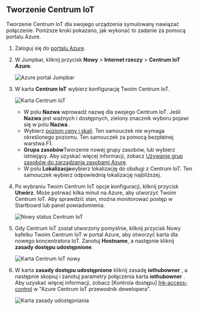 ## <a name="create-an-iot-hub"></a>Tworzenie Centrum IoT

Tworzenie Centrum IoT dla swojego urządzenia symulowany nawiązać połączenie. Poniższe kroki pokazano, jak wykonać to zadanie za pomocą portalu Azure.

1. Zaloguj się do [portalu Azure][lnk-portal].

2. W Jumpbar, kliknij przycisk **Nowy** > **Internet rzeczy** > **Centrum IoT Azure**.

    ![Azure portal Jumpbar][1]

3. W karta **Centrum IoT** wybierz konfigurację Twoim Centrum IoT.

    ![Karta Centrum IoT][2]

    * W polu **Nazwa** wprowadź nazwę dla swojego Centrum IoT. Jeśli **Nazwa** jest ważnych i dostępnych, zielony znacznik wyboru pojawi się w polu **Nazwa** .
    * Wybierz [poziom ceny i skali][lnk-pricing]. Ten samouczek nie wymaga określonego poziomu. Ten samouczek za pomocą bezpłatnej warstwa F1.
    * **Grupa zasobów**Tworzenie nowej grupy zasobów, lub wybierz istniejący. Aby uzyskać więcej informacji, zobacz [Używanie grup zasobów do zarządzania zasobami Azure][lnk-resource-groups].
    * W polu **Lokalizacja**wybierz lokalizację do obsługi z Centrum IoT. Ten samouczek wybierz odpowiednią lokalizację najbliższej.

4. Po wybraniu Twoim Centrum IoT opcje konfiguracji, kliknij przycisk **Utwórz**.  Może potrwać kilka minut na Azure, aby utworzyć Twoim Centrum IoT. Aby sprawdzić stan, można monitorować postęp w Startboard lub panel powiadomienia.

    ![Nowy status Centrum IoT][3]

5. Gdy Centrum IoT został utworzony pomyślnie, kliknij przycisk Nowy kafelku Twoim Centrum IoT w portal Azure, aby otworzyć karta dla nowego koncentratora IoT. Zanotuj **Hostname**, a następnie kliknij **zasady dostępu udostępnione**.

    ![Karta Centrum IoT nowy][4]

6. W karta **zasady dostępu udostępnione** kliknij zasadę **iothubowner** , a następnie skopiuj i zanotuj parametry połączenia karta **iothubowner** . Aby uzyskać więcej informacji, zobacz [Kontrola dostępu] [ lnk-access-control] w "Azure Centrum IoT przewodnik dewelopera".

    ![Karta zasady udostępniania][5]


<!-- Images. -->
[1]: ./media/iot-hub-get-started-create-hub/create-iot-hub1.png
[2]: ./media/iot-hub-get-started-create-hub/create-iot-hub2.png
[3]: ./media/iot-hub-get-started-create-hub/create-iot-hub3.png
[4]: ./media/iot-hub-get-started-create-hub/create-iot-hub4.png
[5]: ./media/iot-hub-get-started-create-hub/create-iot-hub5.png

<!-- Links -->
[lnk-resource-groups]: ../articles/azure-portal/resource-group-portal.md
[lnk-portal]: https://portal.azure.com/
[lnk-pricing]: https://azure.microsoft.com/pricing/details/iot-hub/
[lnk-access-control]: ../articles/iot-hub/iot-hub-devguide-security.md
